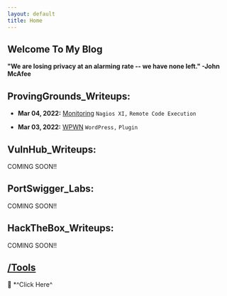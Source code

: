 ```yaml
---
layout: default
title: Home
---
```


## **Welcome To My Blog**

**"We are losing privacy at an alarming rate -- we have none left." -John McAfee**

## **ProvingGrounds_Writeups:**
- **Mar 04, 2022:** [Monitoring](https://isaac-ken.github.io/posts/ProvingGrounds/Monitoring.html) `Nagios XI,` `Remote Code Execution`

- **Mar 03, 2022:** [WPWN](https://isaac-ken.github.io/posts/ProvingGrounds/WPWN.html) `WordPress,` `Plugin`

## **VulnHub_Writeups:**

COMING SOON!!


## **PortSwigger_Labs:**  

COMING SOON!!


## **HackTheBox_Writeups:**

COMING SOON!!


## [/Tools](https://isaac-ken.github.io/posts/Tools/)
 📎 *^Click Here^




